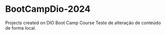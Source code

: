 # BootCampDio-2024
Projects created on DIO Boot Camp Course
Teste de alteração de conteúdo de forma local.